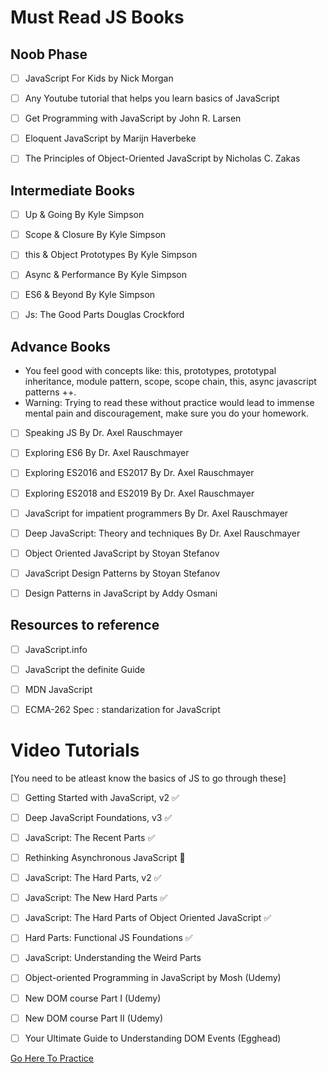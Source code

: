 
# Must Read JS Books

## Noob Phase 
- [ ] JavaScript For Kids by Nick Morgan 
- [ ] Any Youtube tutorial that helps you learn basics of JavaScript
- [ ] Get Programming with JavaScript by John R. Larsen
- [ ] Eloquent JavaScript by Marijn Haverbeke
- [ ] The Principles of Object-Oriented JavaScript by Nicholas C. Zakas


## Intermediate Books
- [ ] Up & Going By Kyle Simpson
- [ ] Scope & Closure By Kyle Simpson
- [ ] this & Object Prototypes By Kyle Simpson
- [ ] Async & Performance By Kyle Simpson
- [ ] ES6 & Beyond By Kyle Simpson
- [ ] Js: The Good Parts Douglas Crockford


## Advance Books 
* You feel good with concepts like: this, prototypes, prototypal inheritance, module pattern, scope, scope chain, this, async javascript patterns ++. <br/>
* Warning: Trying to read these without practice would lead to immense mental pain and discouragement, make sure you do your homework.

- [ ] Speaking JS By Dr. Axel Rauschmayer
- [ ] Exploring ES6 By Dr. Axel Rauschmayer
- [ ] Exploring ES2016 and ES2017 By Dr. Axel Rauschmayer
- [ ] Exploring ES2018 and ES2019 By Dr. Axel Rauschmayer
- [ ] JavaScript for impatient programmers By Dr. Axel Rauschmayer
- [ ] Deep JavaScript: Theory and techniques By Dr. Axel Rauschmayer
- [ ] Object Oriented JavaScript by Stoyan Stefanov
- [ ] JavaScript Design Patterns by Stoyan Stefanov
- [ ] Design Patterns in JavaScript by Addy Osmani


## Resources to reference 
- [ ] JavaScript.info
- [ ] JavaScript the definite Guide
- [ ] MDN JavaScript 
- [ ] ECMA-262 Spec : standarization for JavaScript


# Video Tutorials 
[You need to be atleast know the basics of JS to go through these]
- [ ] Getting Started with JavaScript, v2 ✅
- [ ] Deep JavaScript Foundations, v3 ✅
- [ ] JavaScript: The Recent Parts ✅
- [ ] Rethinking Asynchronous JavaScript 🚧
- [ ] JavaScript: The Hard Parts, v2   ✅
- [ ] JavaScript: The New Hard Parts   ✅
- [ ] JavaScript: The Hard Parts of Object Oriented JavaScript   ✅
- [ ] Hard Parts: Functional JS Foundations ✅
- [ ] JavaScript: Understanding the Weird Parts
- [ ] Object-oriented Programming in JavaScript by Mosh (Udemy)
- [ ] New DOM course Part I (Udemy)
- [ ] New DOM course Part II (Udemy)
- [ ] Your Ultimate Guide to Understanding DOM Events (Egghead)



[Go Here To Practice](Resources.md)









